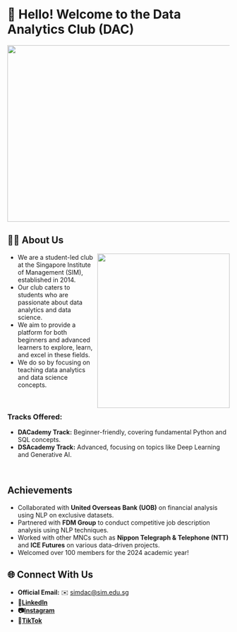# **👋 Hello! Welcome to the Data Analytics Club (DAC)**

<img src="https://github.com/user-attachments/assets/bdd84393-9a34-48d9-a52d-8d8847efd76d" width="1000" height="400">

## **👨‍💻 About Us**
<img src="https://github.com/user-attachments/assets/82c45a19-3d89-4395-b73e-89d0a49a549a" align=right width="300" height="350">

- We are a student-led club at the Singapore Institute of Management (SIM), established in 2014.
- Our club caters to students who are passionate about data analytics and data science.
- We aim to provide a platform for both beginners and advanced learners to explore, learn, and excel in these fields.
- We do so by focusing on teaching data analytics and data science concepts.

<br>

### **Tracks Offered:**
- **DACademy Track:** Beginner-friendly, covering fundamental Python and SQL concepts.
- **DSAcademy Track:** Advanced, focusing on topics like Deep Learning and Generative AI.

<br>

## **Achievements**
- Collaborated with **United Overseas Bank (UOB)** on financial analysis using NLP on exclusive datasets.
- Partnered with **FDM Group** to conduct competitive job description analysis using NLP techniques.
- Worked with other MNCs such as **Nippon Telegraph & Telephone (NTT)** and **ICE Futures** on various data-driven projects.
- Welcomed over 100 members for the 2024 academic year!

## **🌐 Connect With Us**
- **Official Email:** ✉️ [simdac@sim.edu.sg](mailto:simdac@sim.edu.sg)
- **🔗[LinkedIn](https://www.linkedin.com/company/simdac/)**
- **📷[Instagram](https://www.instagram.com/sim_dac/)**
- **🎥[TikTok](https://tiktok.com/@sim_dac?lang=en)**

